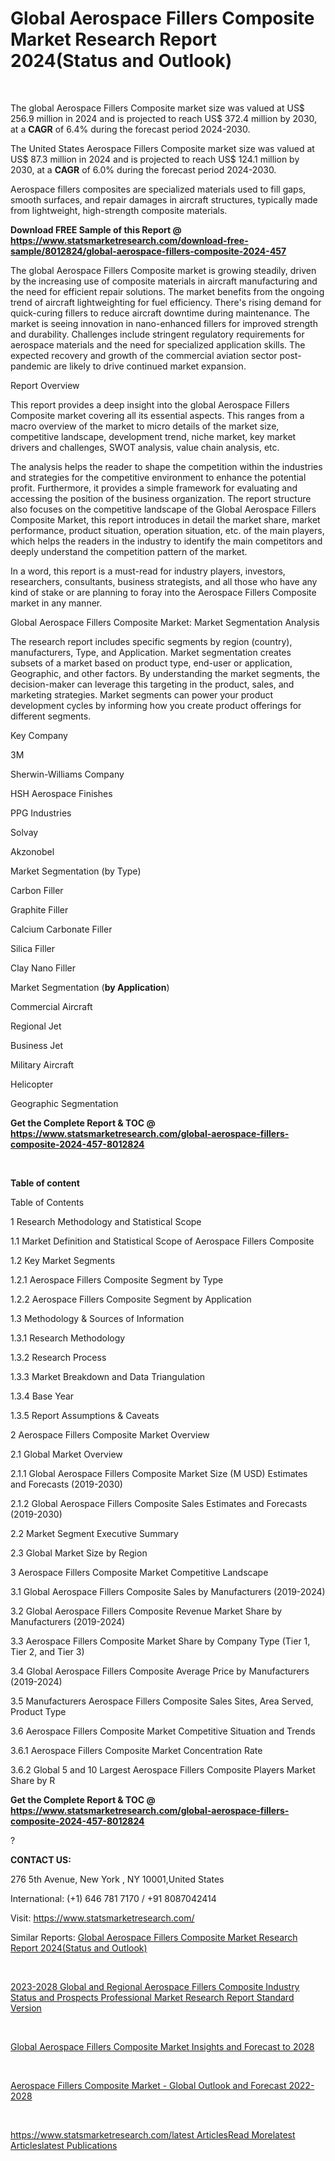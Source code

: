 <h1>Global Aerospace Fillers Composite Market Research Report 2024(Status and Outlook)</h1><br/><p>The global Aerospace Fillers Composite market size was valued at US$ 256.9 million in 2024 and is projected to reach US$ 372.4 million by 2030, at a <strong>CAGR</strong> of 6.4% during the forecast period 2024-2030.</p>
 
 
 
 <p>The United States Aerospace Fillers Composite market size was valued at US$ 87.3 million in 2024 and is projected to reach US$ 124.1 million by 2030, at a <strong>CAGR</strong> of 6.0% during the forecast period 2024-2030.</p>
 
 
 
 <p>Aerospace fillers composites are specialized materials used to fill gaps, smooth surfaces, and repair damages in aircraft structures, typically made from lightweight, high-strength composite materials.</p>
 
 
 
 <p><strong>Download FREE Sample of this Report @ <a href="https://www.statsmarketresearch.com/download-free-sample/8012824/global-aerospace-fillers-composite-2024-457">https://www.statsmarketresearch.com/download-free-sample/8012824/global-aerospace-fillers-composite-2024-457</a></strong></p>
 
 
 
 <p>The global Aerospace Fillers Composite market is growing steadily, driven by the increasing use of composite materials in aircraft manufacturing and the need for efficient repair solutions. The market benefits from the ongoing trend of aircraft lightweighting for fuel efficiency. There&#39;s rising demand for quick-curing fillers to reduce aircraft downtime during maintenance. The market is seeing innovation in nano-enhanced fillers for improved strength and durability. Challenges include stringent regulatory requirements for aerospace materials and the need for specialized application skills. The expected recovery and growth of the commercial aviation sector post-pandemic are likely to drive continued market expansion.</p>
 
 
 
 <p>Report Overview</p>
 
 
 
 <p>This report provides a deep insight into the global Aerospace Fillers Composite market covering all its essential aspects. This ranges from a macro overview of the market to micro details of the market size, competitive landscape, development trend, niche market, key market drivers and challenges, SWOT analysis, value chain analysis, etc.</p>
 
 
 
 <p>The analysis helps the reader to shape the competition within the industries and strategies for the competitive environment to enhance the potential profit. Furthermore, it provides a simple framework for evaluating and accessing the position of the business organization. The report structure also focuses on the competitive landscape of the Global Aerospace Fillers Composite Market, this report introduces in detail the market share, market performance, product situation, operation situation, etc. of the main players, which helps the readers in the industry to identify the main competitors and deeply understand the competition pattern of the market.</p>
 
 
 
 <p>In a word, this report is a must-read for industry players, investors, researchers, consultants, business strategists, and all those who have any kind of stake or are planning to foray into the Aerospace Fillers Composite market in any manner.</p>
 
 
 
 <p>Global Aerospace Fillers Composite Market: Market Segmentation Analysis</p>
 
 
 
 <p>The research report includes specific segments by region (country), manufacturers, Type, and Application. Market segmentation creates subsets of a market based on product type, end-user or application, Geographic, and other factors. By understanding the market segments, the decision-maker can leverage this targeting in the product, sales, and marketing strategies. Market segments can power your product development cycles by informing how you create product offerings for different segments.</p>
 
 
 
 <p>Key Company</p>
 
 
 
 <p>3M</p>
 
 
 
 <p>Sherwin-Williams Company</p>
 
 
 
 <p>HSH Aerospace Finishes</p>
 
 
 
 <p>PPG Industries</p>
 
 
 
 <p>Solvay</p>
 
 
 
 <p>Akzonobel</p>
 
 
 
 <p>Market Segmentation (by Type)</p>
 
 
 
 <p>Carbon Filler</p>
 
 
 
 <p>Graphite Filler</p>
 
 
 
 <p>Calcium Carbonate Filler</p>
 
 
 
 <p>Silica Filler</p>
 
 
 
 <p>Clay Nano Filler</p>
 
 
 
 <p>Market Segmentation (<strong>by Application</strong>)</p>
 
 
 
 <p>Commercial Aircraft</p>
 
 
 
 <p>Regional Jet</p>
 
 
 
 <p>Business Jet</p>
 
 
 
 <p>Military Aircraft</p>
 
 
 
 <p>Helicopter</p>
 
 
 
 <p>Geographic Segmentation</p>
 
 
 
 <div><b>Get the Complete Report & TOC @ <a href="https://www.statsmarketresearch.com/global-aerospace-fillers-composite-2024-457-8012824">https://www.statsmarketresearch.com/global-aerospace-fillers-composite-2024-457-8012824</a></b></div>
 
 
 
 <p><br />
 
 <b>Table of content</b></p>
 
 
 
 <p>Table of Contents<br />
 
 1 Research Methodology and Statistical Scope<br />
 
 1.1 Market Definition and Statistical Scope of Aerospace Fillers Composite<br />
 
 1.2 Key Market Segments<br />
 
 1.2.1 Aerospace Fillers Composite Segment by Type<br />
 
 1.2.2 Aerospace Fillers Composite Segment by Application<br />
 
 1.3 Methodology & Sources of Information<br />
 
 1.3.1 Research Methodology<br />
 
 1.3.2 Research Process<br />
 
 1.3.3 Market Breakdown and Data Triangulation<br />
 
 1.3.4 Base Year<br />
 
 1.3.5 Report Assumptions & Caveats<br />
 
 2 Aerospace Fillers Composite Market Overview<br />
 
 2.1 Global Market Overview<br />
 
 2.1.1 Global Aerospace Fillers Composite Market Size (M USD) Estimates and Forecasts (2019-2030)<br />
 
 2.1.2 Global Aerospace Fillers Composite Sales Estimates and Forecasts (2019-2030)<br />
 
 2.2 Market Segment Executive Summary<br />
 
 2.3 Global Market Size by Region<br />
 
 3 Aerospace Fillers Composite Market Competitive Landscape<br />
 
 3.1 Global Aerospace Fillers Composite Sales by Manufacturers (2019-2024)<br />
 
 3.2 Global Aerospace Fillers Composite Revenue Market Share by Manufacturers (2019-2024)<br />
 
 3.3 Aerospace Fillers Composite Market Share by Company Type (Tier 1, Tier 2, and Tier 3)<br />
 
 3.4 Global Aerospace Fillers Composite Average Price by Manufacturers (2019-2024)<br />
 
 3.5 Manufacturers Aerospace Fillers Composite Sales Sites, Area Served, Product Type<br />
 
 3.6 Aerospace Fillers Composite Market Competitive Situation and Trends<br />
 
 3.6.1 Aerospace Fillers Composite Market Concentration Rate<br />
 
 3.6.2 Global 5 and 10 Largest Aerospace Fillers Composite Players Market Share by R</p>
 
 
 
 <div><b>Get the Complete Report & TOC @ <a href="https://www.statsmarketresearch.com/global-aerospace-fillers-composite-2024-457-8012824">https://www.statsmarketresearch.com/global-aerospace-fillers-composite-2024-457-8012824</a></b></div>
 
 
 
 <p>? </p>
 
 
 
 <p><b>CONTACT US:</b><br />
 
 276 5th Avenue, New York , NY 10001,United States<br />
 
 International: (+1) 646 781 7170 / +91 8087042414<br />
 
 Visit: <a href="https://www.statsmarketresearch.com/">https://www.statsmarketresearch.com/</a><br />
 
 Similar Reports: <a href="https://www.statsmarketresearch.com/global-aerospace-fillers-composite-2024-457-8012824">Global Aerospace Fillers Composite Market Research Report 2024(Status and Outlook)</a><br />
 
 <br />
 
 <a href="https://www.statsmarketresearch.com/global-aerospace-fillers-composite-2024-457-8012824">2023-2028 Global and Regional Aerospace Fillers Composite Industry Status and Prospects Professional Market Research Report Standard Version</a><br />
 
 <br />
 
 <a href="https://www.statsmarketresearch.com/global-aerospace-fillers-composite-2024-457-8012824">Global Aerospace Fillers Composite Market Insights and Forecast to 2028</a><br />
 
 <br />
 
 <a href="https://www.statsmarketresearch.com/global-aerospace-fillers-composite-2024-457-8012824">Aerospace Fillers Composite Market - Global Outlook and Forecast 2022-2028</a><br />
 
 <br />
 
 <a href="https://gyeongbokgung.com">https://www.statsmarketresearch.com/</a><a href="https://hallyeomaritime.com">latest Articles</a><a href="https://jingwansa.com">Read More</a><a href="https://nguoiviet.jp/">latest Articles</a><a href="https://www.intelmarketresearch.com/">latest Publications</a></p>